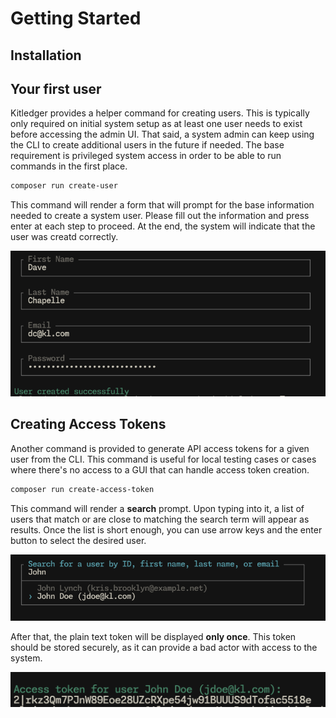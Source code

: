# Getting Started

## Installation


## Your first user

Kitledger provides a helper command for creating users. This is typically only required on initial system setup as at least one user needs to exist before accessing the admin UI.
That said, a system admin can keep using the CLI to create additional users in the future if needed. The base requirement is privileged system access in order to be able to run commands in the first place.

```bash
composer run create-user
```

This command will render a form that will prompt for the base information needed to create a system user. Please fill out the information and press enter at each step to proceed. At the end, the system will indicate that the user was creatd correctly. 

![Create User](./create-user.png)

## Creating Access Tokens

Another command is provided to generate API access tokens for a given user from the CLI. This command is useful for local testing cases or cases where there's no access to a GUI that can handle access token creation.

```bash
composer run create-access-token
```

This command will render a **search** prompt. Upon typing into it, a list of users that match or are close to matching the search term will appear as results. Once the list is short enough, you can use arrow keys and the enter button to select the desired user.

![Search Token User](./search-token-user.png)

After that, the plain text token will be displayed **only once**. This token should be stored securely, as it can provide a bad actor with access to the system.

![Display Token Once](./display-token.png)
